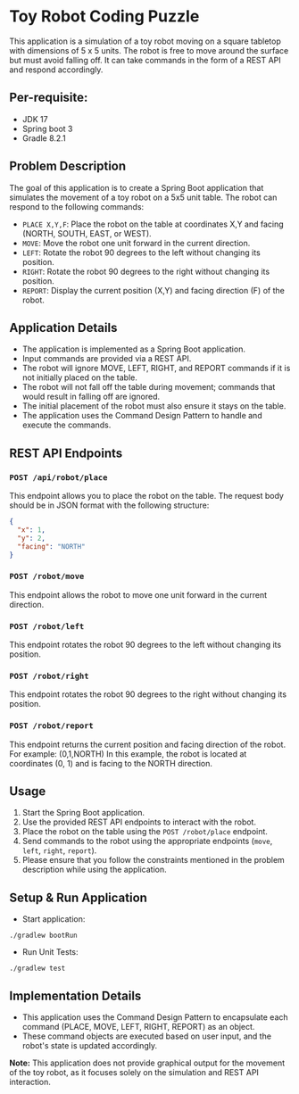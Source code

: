 # Toy Robot Coding Puzzle

This application is a simulation of a toy robot moving on a square tabletop with dimensions of 5 x 5 units. The robot is free to move around the surface but must avoid falling off. It can take commands in the form of a REST API and respond accordingly.

## Per-requisite:
* JDK 17
* Spring boot 3
* Gradle 8.2.1

## Problem Description

The goal of this application is to create a Spring Boot application that simulates the movement of a toy robot on a 5x5 unit table. The robot can respond to the following commands:

- `PLACE X,Y,F`: Place the robot on the table at coordinates X,Y and facing (NORTH, SOUTH, EAST, or WEST).
- `MOVE`: Move the robot one unit forward in the current direction.
- `LEFT`: Rotate the robot 90 degrees to the left without changing its position.
- `RIGHT`: Rotate the robot 90 degrees to the right without changing its position.
- `REPORT`: Display the current position (X,Y) and facing direction (F) of the robot.

## Application Details

- The application is implemented as a Spring Boot application.
- Input commands are provided via a REST API.
- The robot will ignore MOVE, LEFT, RIGHT, and REPORT commands if it is not initially placed on the table.
- The robot will not fall off the table during movement; commands that would result in falling off are ignored.
- The initial placement of the robot must also ensure it stays on the table.
- The application uses the Command Design Pattern to handle and execute the commands.

## REST API Endpoints

### `POST /api/robot/place`

This endpoint allows you to place the robot on the table. The request body should be in JSON format with the following structure:

```json
{
  "x": 1,
  "y": 2,
  "facing": "NORTH"
}
```

### `POST /robot/move`
This endpoint allows the robot to move one unit forward in the current direction.

### `POST /robot/left`
This endpoint rotates the robot 90 degrees to the left without changing its position.

### `POST /robot/right`
This endpoint rotates the robot 90 degrees to the right without changing its position.

### `POST /robot/report`
This endpoint returns the current position and facing direction of the robot. For example: (0,1,NORTH)
In this example, the robot is located at coordinates (0, 1) and is facing to the NORTH direction.

## Usage

1. Start the Spring Boot application.
2. Use the provided REST API endpoints to interact with the robot.
3. Place the robot on the table using the `POST /robot/place` endpoint.
4. Send commands to the robot using the appropriate endpoints (`move`, `left`, `right`, `report`).
5. Please ensure that you follow the constraints mentioned in the problem description while using the application.

## Setup & Run Application
* Start application:
```
./gradlew bootRun
```
* Run Unit Tests:
```
./gradlew test
```

## Implementation Details
- This application uses the Command Design Pattern to encapsulate each command (PLACE, MOVE, LEFT, RIGHT, REPORT) as an object.
- These command objects are executed based on user input, and the robot's state is updated accordingly.

**Note:** This application does not provide graphical output for the movement of the toy robot, as it focuses solely on the simulation and REST API interaction.
